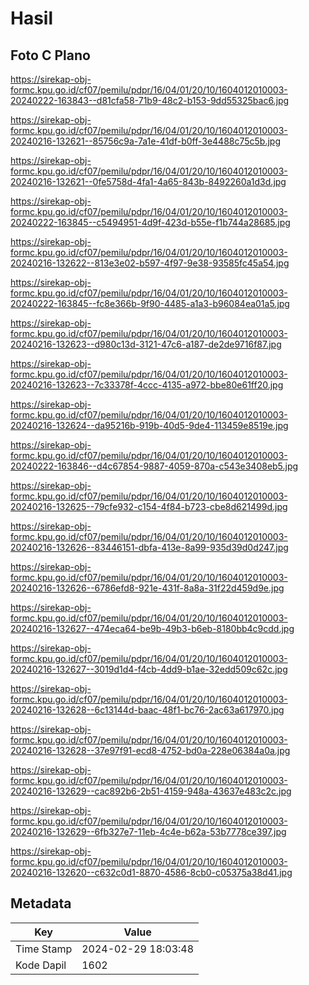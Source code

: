 # Hasil

## Foto C Plano

https://sirekap-obj-formc.kpu.go.id/cf07/pemilu/pdpr/16/04/01/20/10/1604012010003-20240222-163843--d81cfa58-71b9-48c2-b153-9dd55325bac6.jpg

https://sirekap-obj-formc.kpu.go.id/cf07/pemilu/pdpr/16/04/01/20/10/1604012010003-20240216-132621--85756c9a-7a1e-41df-b0ff-3e4488c75c5b.jpg

https://sirekap-obj-formc.kpu.go.id/cf07/pemilu/pdpr/16/04/01/20/10/1604012010003-20240216-132621--0fe5758d-4fa1-4a65-843b-8492260a1d3d.jpg

https://sirekap-obj-formc.kpu.go.id/cf07/pemilu/pdpr/16/04/01/20/10/1604012010003-20240222-163845--c5494951-4d9f-423d-b55e-f1b744a28685.jpg

https://sirekap-obj-formc.kpu.go.id/cf07/pemilu/pdpr/16/04/01/20/10/1604012010003-20240216-132622--813e3e02-b597-4f97-9e38-93585fc45a54.jpg

https://sirekap-obj-formc.kpu.go.id/cf07/pemilu/pdpr/16/04/01/20/10/1604012010003-20240222-163845--fc8e366b-9f90-4485-a1a3-b96084ea01a5.jpg

https://sirekap-obj-formc.kpu.go.id/cf07/pemilu/pdpr/16/04/01/20/10/1604012010003-20240216-132623--d980c13d-3121-47c6-a187-de2de9716f87.jpg

https://sirekap-obj-formc.kpu.go.id/cf07/pemilu/pdpr/16/04/01/20/10/1604012010003-20240216-132623--7c33378f-4ccc-4135-a972-bbe80e61ff20.jpg

https://sirekap-obj-formc.kpu.go.id/cf07/pemilu/pdpr/16/04/01/20/10/1604012010003-20240216-132624--da95216b-919b-40d5-9de4-113459e8519e.jpg

https://sirekap-obj-formc.kpu.go.id/cf07/pemilu/pdpr/16/04/01/20/10/1604012010003-20240222-163846--d4c67854-9887-4059-870a-c543e3408eb5.jpg

https://sirekap-obj-formc.kpu.go.id/cf07/pemilu/pdpr/16/04/01/20/10/1604012010003-20240216-132625--79cfe932-c154-4f84-b723-cbe8d621499d.jpg

https://sirekap-obj-formc.kpu.go.id/cf07/pemilu/pdpr/16/04/01/20/10/1604012010003-20240216-132626--83446151-dbfa-413e-8a99-935d39d0d247.jpg

https://sirekap-obj-formc.kpu.go.id/cf07/pemilu/pdpr/16/04/01/20/10/1604012010003-20240216-132626--6786efd8-921e-431f-8a8a-31f22d459d9e.jpg

https://sirekap-obj-formc.kpu.go.id/cf07/pemilu/pdpr/16/04/01/20/10/1604012010003-20240216-132627--474eca64-be9b-49b3-b6eb-8180bb4c9cdd.jpg

https://sirekap-obj-formc.kpu.go.id/cf07/pemilu/pdpr/16/04/01/20/10/1604012010003-20240216-132627--3019d1d4-f4cb-4dd9-b1ae-32edd509c62c.jpg

https://sirekap-obj-formc.kpu.go.id/cf07/pemilu/pdpr/16/04/01/20/10/1604012010003-20240216-132628--6c13144d-baac-48f1-bc76-2ac63a617970.jpg

https://sirekap-obj-formc.kpu.go.id/cf07/pemilu/pdpr/16/04/01/20/10/1604012010003-20240216-132628--37e97f91-ecd8-4752-bd0a-228e06384a0a.jpg

https://sirekap-obj-formc.kpu.go.id/cf07/pemilu/pdpr/16/04/01/20/10/1604012010003-20240216-132629--cac892b6-2b51-4159-948a-43637e483c2c.jpg

https://sirekap-obj-formc.kpu.go.id/cf07/pemilu/pdpr/16/04/01/20/10/1604012010003-20240216-132629--6fb327e7-11eb-4c4e-b62a-53b7778ce397.jpg

https://sirekap-obj-formc.kpu.go.id/cf07/pemilu/pdpr/16/04/01/20/10/1604012010003-20240216-132620--c632c0d1-8870-4586-8cb0-c05375a38d41.jpg


## Metadata

| Key        | Value               |
| ---------- | ------------------- |
| Time Stamp | 2024-02-29 18:03:48 |
| Kode Dapil | 1602                |



